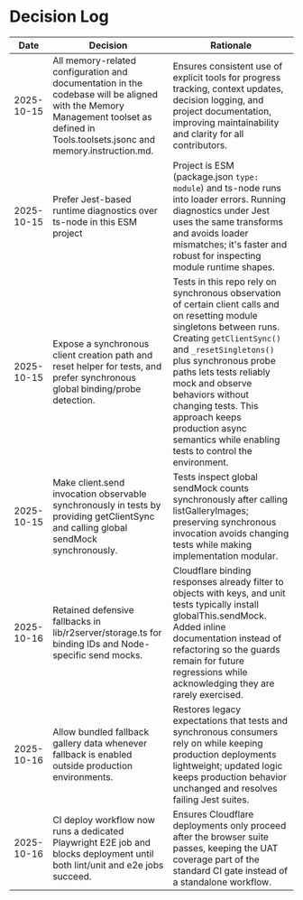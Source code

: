 # Decision Log

| Date | Decision | Rationale |
|------|----------|-----------|
| 2025-10-15 | All memory-related configuration and documentation in the codebase will be aligned with the Memory Management toolset as defined in Tools.toolsets.jsonc and memory.instruction.md. | Ensures consistent use of explicit tools for progress tracking, context updates, decision logging, and project documentation, improving maintainability and clarity for all contributors. |
| 2025-10-15 | Prefer Jest-based runtime diagnostics over ts-node in this ESM project | Project is ESM (package.json `type: module`) and ts-node runs into loader errors. Running diagnostics under Jest uses the same transforms and avoids loader mismatches; it's faster and robust for inspecting module runtime shapes. |
| 2025-10-15 | Expose a synchronous client creation path and reset helper for tests, and prefer synchronous global binding/probe detection. | Tests in this repo rely on synchronous observation of certain client calls and on resetting module singletons between runs. Creating `getClientSync()` and `_resetSingletons()` plus synchronous probe paths lets tests reliably mock and observe behaviors without changing tests. This approach keeps production async semantics while enabling tests to control the environment. |
| 2025-10-15 | Make client.send invocation observable synchronously in tests by providing getClientSync and calling global sendMock synchronously. | Tests inspect global sendMock counts synchronously after calling listGalleryImages; preserving synchronous invocation avoids changing tests while making implementation modular. |
| 2025-10-16 | Retained defensive fallbacks in lib/r2server/storage.ts for binding IDs and Node-specific send mocks. | Cloudflare binding responses already filter to objects with keys, and unit tests typically install globalThis.sendMock. Added inline documentation instead of refactoring so the guards remain for future regressions while acknowledging they are rarely exercised. |
| 2025-10-16 | Allow bundled fallback gallery data whenever fallback is enabled outside production environments. | Restores legacy expectations that tests and synchronous consumers rely on while keeping production deployments lightweight; updated logic keeps production behavior unchanged and resolves failing Jest suites. |
| 2025-10-16 | CI deploy workflow now runs a dedicated Playwright E2E job and blocks deployment until both lint/unit and e2e jobs succeed. | Ensures Cloudflare deployments only proceed after the browser suite passes, keeping the UAT coverage part of the standard CI gate instead of a standalone workflow. |
